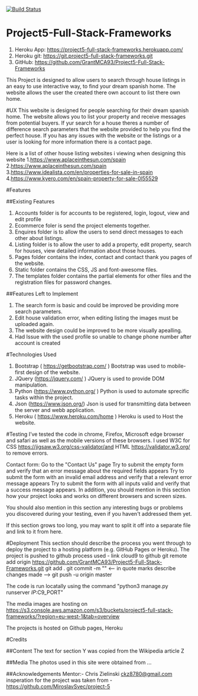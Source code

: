 [![Build Status](https://travis-ci.org/GrantMCA93/Project5-Full-Stack-Frameworks.svg?branch=master)](https://travis-ci.org/GrantMCA93/Project5-Full-Stack-Frameworks)



# Project5-Full-Stack-Frameworks

1. Heroku App: https://project5-full-stack-frameworks.herokuapp.com/
2. Heroku git: https://git.project5-full-stack-frameworks.git
3. GitHub: https://github.com/GrantMCA93/Project5-Full-Stack-Frameworks

This Project is designed to allow users to search through house listings in an easy to use interactive way, to find your dream spanish home.
The website allows the user the created there own account to list there own home. 

#UX
This website is designed for people searching for their dream spanish home.
The website allows you to list your property and receive messages from potential buyers.
If yur search for a house theres a number of difference search parameters that the website provided to help you find the perfect house.
If you has any issues with the website or the listings or a user is looking for more information there is a contact page.

Here is a list of other house listing websites i viewing when designing this website
1.https://www.aplaceinthesun.com/spain
2.https://www.aplaceinthesun.com/spain
3.https://www.idealista.com/en/properties-for-sale-in-spain
4.https://www.kyero.com/en/spain-property-for-sale-0l55529

#Features

##Existing Features
1. Accounts folder is for accounts to be registered, login, logout, view and edit profile
2. Ecommerce foler is send the project elements together.
3. Enquires folder is to allow the users to send direct messages to each other about listings.
4. Listing folder is to allow the user to add a property, edit property, search for houses, view detailed information about those houses.
5. Pages folder contains the index, contact and contact thank you pages of the website. 
6. Static folder contains the CSS, JS and font-awesome files.
7. The templates folder contains the partial elements for other files and the registration files for password changes.

##Features Left to Implement
1. The search form is basic and could be improved be providing more search parameters.
2. Edit house validation error, when editing listing the images must be uploaded again.
3. The website design could be improved to be more visually apealling.
4. Had Issue with the used profile so unable to change phone number after account is created

#Technologies Used

1. 	Bootstrap ( https://getbootstrap.com/ ) 	Bootstrap was used to mobile-first design of the website.	
2. JQuery (https://jquery.com/ ) 	JQuery is used to provide DOM manipulation.
3. Python (https://www.python.org/ ) Python is used to automate sprecific tasks within the project.
4. Json (https://www.json.org/) Json is used for transmitting data between the server and webb application. 
5. Heroku ( https://www.heroku.com/home ) Heroku is used to Host the website.


#Testing
I’ve tested the code in chrome, Firefox, Microsoft edge browser and safari as well as the mobile versions of these browsers. I used W3C for CSS https://jigsaw.w3.org/css-validator/and HTML https://validator.w3.org/ to remove errors.


Contact form:
Go to the "Contact Us" page
Try to submit the empty form and verify that an error message about the required fields appears
Try to submit the form with an invalid email address and verify that a relevant error message appears
Try to submit the form with all inputs valid and verify that a success message appears.
In addition, you should mention in this section how your project looks and works on different browsers and screen sizes.

You should also mention in this section any interesting bugs or problems you discovered during your testing, even if you haven't addressed them yet.

If this section grows too long, you may want to split it off into a separate file and link to it from here.

#Deployment
This section should describe the process you went through to deploy the project to a hosting platform (e.g. GitHub Pages or Heroku).
The project is pushed to github process used - link cloud9 to github git remote add origin https://github.com/GrantMCA93/Project5-Full-Stack-Frameworks.git git add . git commit -m "" <-- in quote marks describe changes made --> git push -u origin master

The code is run locatally using the command "python3 manage.py runserver $IP:$C9_PORT"

The media images are hosting on https://s3.console.aws.amazon.com/s3/buckets/project5-full-stack-frameworks/?region=eu-west-1&tab=overview

The projects is hosted on Github pages, Heroku

#Credits

##Content
The text for section Y was copied from the Wikipedia article Z

##Media
The photos used in this site were obtained from ...

##Acknowledgements
Mentor:- Chris Zielinski  ckz8780@gmail.com 
insperation for the project was taken from - https://github.com/MiroslavSvec/project-5